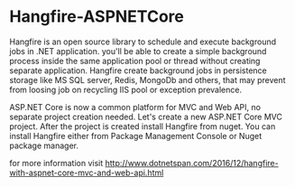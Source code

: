 # Hangfire-ASPNETCore
Hangfire is an open source library to schedule and execute background jobs in .NET application. you'll be able to create a simple background process inside the same application pool or thread without creating separate application. Hangfire create background jobs in persistence storage like MS SQL server, Redis, MongoDb and others, that may prevent from loosing job on recycling IIS pool or exception prevalence.

ASP.NET Core is now a common platform for MVC and Web API, no separate project creation needed. Let's create a new ASP.NET Core MVC project. After the project is created install Hangfire from nuget. You can install Hangfire either from Package Management Console or Nuget package manager.

for more information visit http://www.dotnetspan.com/2016/12/hangfire-with-aspnet-core-mvc-and-web-api.html
